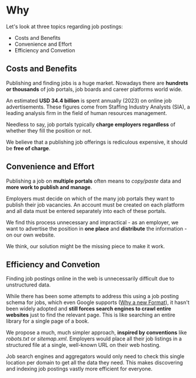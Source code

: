 # Why

Let's look at three topics regarding job postings:

- Costs and Benefits
- Convenience and Effort
- Efficiency and Convetion 

## Costs and Benefits

Publishing and finding jobs is a huge market. Nowadays there are **hundrets or thousands** of job portals, job boards and career platforms world wide.

An estimated **USD 34.4 billion** is spent annually (2023) on online job advertisements. These figures come from Staffing Industry Analysts (SIA), a leading analysis firm in the field of human resources management.

Needless to say, job portals typically **charge employers regardless** of whether they fill the position or not.

We believe that a publishing job offerings is rediculous expensive, it should be **free of charge**.

## Convenience and Effort

Publishing a job on **multiple portals** often means to *copy/paste* data and **more work to publish and manage**. 

Employers must decide on which of the many job portals they want to publish their job vacancies. An account must be created on each platform and all data must be entered separately into each of these portals.

We find this process unnecessary and impractical - as an employer, we want to advertise the position in **one place** and **distribute** the information - on our own website.

We think, our solution might be the missing piece to make it work.

## Efficiency and Convetion 

Finding job postings online in the web is unnecessarily difficult due to unstructured data.

While there has been some attempts to address this using a job posting schema for jobs, which even Google supports ([Why a new Format](faq.md#why-a-new-format)), it hasn't been widely adopted and **still forces search engines to crawl entire websites** just to find the relevant page. This is like searching an entire library for a single page of a book.

We propose a much, much simpler approach, **inspired by conventions** like _robots.txt_ or _sitemap.xml_. Employers would place all their job listings in a structured file at a single, well-known URL on their web hosting.

Job search engines and aggregators would only need to check this single location per domain to get all the data they need. This makes discovering and indexing job postings vastly more efficient for everyone.
